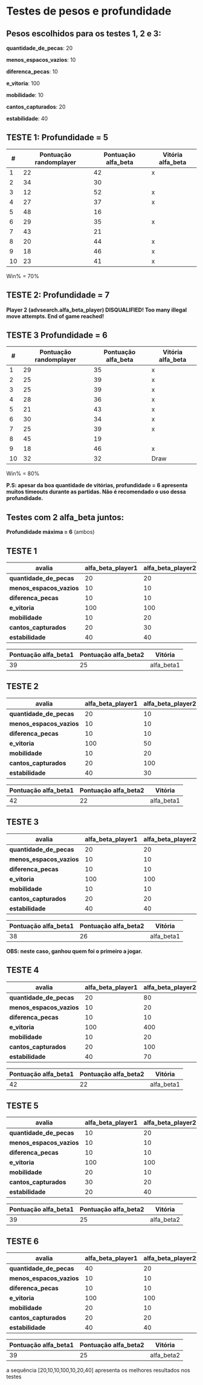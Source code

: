 # Testes de pesos e profundidade

## Pesos escolhidos para os testes 1, 2 e 3:

**quantidade_de_pecas**: 20

**menos_espacos_vazios**: 10

**diferenca_pecas**: 10

**e_vitoria**: 100

**mobilidade**: 10

**cantos_capturados**: 20

**estabilidade**: 40

## **TESTE 1**: Profundidade =  5

|#|Pontuação randomplayer|Pontuação alfa_beta|Vitória alfa_beta|
|--|--------|--------|--------|
|1|22|42|x|
|2|34|30|
|3|12|52|x|
|4|27|37|x|
|5|48|16|
|6|29|35|x|
|7|43|21
|8|20|44|x
|9|18|46|x
|10|23|41|x

Win% = 70%

## **TESTE 2**: Profundidade =  7

**Player 2 (advsearch.alfa_beta_player) DISQUALIFIED! Too many illegal move attempts.
End of game reached!**

## **TESTE 3** Profundidade = 6

|#|Pontuação randomplayer|Pontuação alfa_beta|Vitória alfa_beta|
|--|--------|--------|--------|
|1|29|35|x|
|2|25|39|x|
|3|25|39|x|
|4|28|36|x|
|5|21|43|x|
|6|30|34|x|
|7|25|39|x|
|8|45|19|
|9|18|46|x|
|10|32|32|Draw|

Win% = 80%

**P.S: apesar da boa quantidade de vitórias, profundidade = 6 apresenta muitos timeouts durante as partidas. Não é recomendado o uso dessa profundidade.**

## **Testes com 2 alfa_beta juntos:**

**Profundidade máxima = 6** (ambos)

## **TESTE 1**

|avalia|alfa_beta_player1|alfa_beta_player2|
|--|----|----|
|**quantidade_de_pecas**|20|20|
|**menos_espacos_vazios**|10|10|
|**diferenca_pecas**|10|10|
|**e_vitoria**|100|100|
|**mobilidade**|10|20|
|**cantos_capturados**|20|30|
|**estabilidade**|40|40|

|Pontuação alfa_beta1|Pontuação alfa_beta2|Vitória|
|--------|--------|--------|
|39|25|alfa_beta1|

## **TESTE 2**

|avalia|alfa_beta_player1|alfa_beta_player2|
|--|----|----|
|**quantidade_de_pecas**|20|10|
|**menos_espacos_vazios**|10|10|
|**diferenca_pecas**|10|10|
|**e_vitoria**|100|50|
|**mobilidade**|10|20|
|**cantos_capturados**|20|100|
|**estabilidade**|40|30|

|Pontuação alfa_beta1|Pontuação alfa_beta2|Vitória|
|--------|--------|--------|
|42|22|alfa_beta1|

## **TESTE 3**

|avalia|alfa_beta_player1|alfa_beta_player2|
|--|----|----|
|**quantidade_de_pecas**|20|20|
|**menos_espacos_vazios**|10|10|
|**diferenca_pecas**|10|10|
|**e_vitoria**|100|100|
|**mobilidade**|10|10|
|**cantos_capturados**|20|20|
|**estabilidade**|40|40|

|Pontuação alfa_beta1|Pontuação alfa_beta2|Vitória|
|--------|--------|--------|
|38|26|alfa_beta1|

**OBS: neste caso, ganhou quem foi o primeiro a jogar.**

## **TESTE 4**

|avalia|alfa_beta_player1|alfa_beta_player2|
|--|----|----|
|**quantidade_de_pecas**|20|80|
|**menos_espacos_vazios**|10|20|
|**diferenca_pecas**|10|10|
|**e_vitoria**|100|400|
|**mobilidade**|10|20|
|**cantos_capturados**|20|100|
|**estabilidade**|40|70|

|Pontuação alfa_beta1|Pontuação alfa_beta2|Vitória|
|--------|--------|--------|
|42|22|alfa_beta1|

## **TESTE 5**

|avalia|alfa_beta_player1|alfa_beta_player2|
|--|----|----|
|**quantidade_de_pecas**|10|20|
|**menos_espacos_vazios**|10|10|
|**diferenca_pecas**|10|10|
|**e_vitoria**|100|100|
|**mobilidade**|20|10|
|**cantos_capturados**|30|20|
|**estabilidade**|20|40|

|Pontuação alfa_beta1|Pontuação alfa_beta2|Vitória|
|--------|--------|--------|
|39|25|alfa_beta2|

## **TESTE 6**

|avalia|alfa_beta_player1|alfa_beta_player2|
|--|----|----|
|**quantidade_de_pecas**|40|20|
|**menos_espacos_vazios**|10|10|
|**diferenca_pecas**|10|10|
|**e_vitoria**|100|100|
|**mobilidade**|20|10|
|**cantos_capturados**|20|20|
|**estabilidade**|40|40|

|Pontuação alfa_beta1|Pontuação alfa_beta2|Vitória|
|--------|--------|--------|
|39|25|alfa_beta2|

a sequência [20,10,10,100,10,20,40] apresenta os melhores resultados nos testes